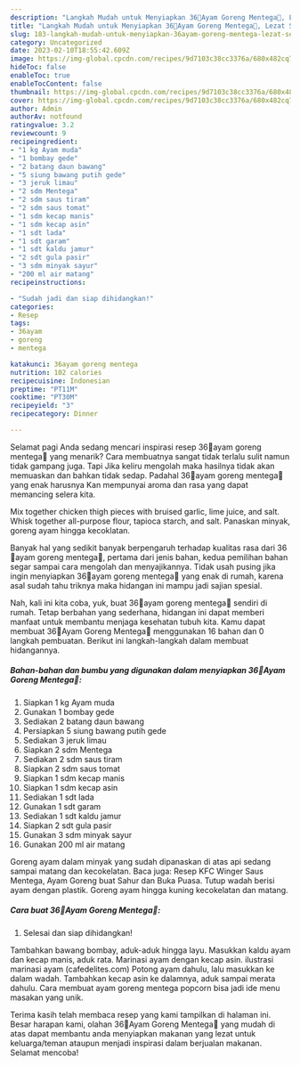 ```yaml
---
description: "Langkah Mudah untuk Menyiapkan 36💝Ayam Goreng Mentega💖, Lezat Sekali"
title: "Langkah Mudah untuk Menyiapkan 36💝Ayam Goreng Mentega💖, Lezat Sekali"
slug: 183-langkah-mudah-untuk-menyiapkan-36ayam-goreng-mentega-lezat-sekali
category: Uncategorized
date: 2023-02-10T18:55:42.609Z
image: https://img-global.cpcdn.com/recipes/9d7103c38cc3376a/680x482cq70/36ayam-goreng-mentega-foto-resep-utama.jpg
hideToc: false
enableToc: true
enableTocContent: false
thumbnail: https://img-global.cpcdn.com/recipes/9d7103c38cc3376a/680x482cq70/36ayam-goreng-mentega-foto-resep-utama.jpg
cover: https://img-global.cpcdn.com/recipes/9d7103c38cc3376a/680x482cq70/36ayam-goreng-mentega-foto-resep-utama.jpg
author: Admin
authorAv: notfound
ratingvalue: 3.2
reviewcount: 9
recipeingredient:
- "1 kg Ayam muda"
- "1 bombay gede"
- "2 batang daun bawang"
- "5 siung bawang putih gede"
- "3 jeruk limau"
- "2 sdm Mentega"
- "2 sdm saus tiram"
- "2 sdm saus tomat"
- "1 sdm kecap manis"
- "1 sdm kecap asin"
- "1 sdt lada"
- "1 sdt garam"
- "1 sdt kaldu jamur"
- "2 sdt gula pasir"
- "3 sdm minyak sayur"
- "200 ml air matang"
recipeinstructions:

- "Sudah jadi dan siap dihidangkan!"
categories:
- Resep
tags:
- 36ayam
- goreng
- mentega

katakunci: 36ayam goreng mentega 
nutrition: 102 calories
recipecuisine: Indonesian
preptime: "PT11M"
cooktime: "PT30M"
recipeyield: "3"
recipecategory: Dinner

---
```



Selamat pagi Anda sedang mencari inspirasi resep 36💝ayam goreng mentega💖 yang menarik? Cara membuatnya sangat tidak terlalu sulit namun tidak gampang juga. Tapi Jika keliru mengolah maka hasilnya tidak akan memuaskan dan bahkan tidak sedap. Padahal 36💝ayam goreng mentega💖 yang enak harusnya Kan mempunyai aroma dan rasa yang dapat memancing selera kita.


Mix together chicken thigh pieces with bruised garlic, lime juice, and salt. Whisk together all-purpose flour, tapioca starch, and salt. Panaskan minyak, goreng ayam hingga kecoklatan.

Banyak hal yang sedikit banyak berpengaruh terhadap kualitas rasa dari 36💝ayam goreng mentega💖, pertama dari jenis bahan, kedua pemilihan bahan segar sampai cara mengolah dan menyajikannya. Tidak usah pusing jika ingin menyiapkan 36💝ayam goreng mentega💖 yang enak di rumah, karena asal sudah tahu triknya maka hidangan ini mampu jadi sajian spesial.


Nah, kali ini kita coba, yuk, buat 36💝ayam goreng mentega💖 sendiri di rumah. Tetap berbahan yang sederhana, hidangan ini dapat memberi manfaat untuk membantu menjaga kesehatan tubuh kita. Kamu dapat membuat 36💝Ayam Goreng Mentega💖 menggunakan 16 bahan dan 0 langkah pembuatan. Berikut ini langkah-langkah dalam membuat hidangannya.

<!--inarticleads1-->

##### Bahan-bahan dan bumbu yang digunakan dalam menyiapkan 36💝Ayam Goreng Mentega💖:

1. Siapkan 1 kg Ayam muda
1. Gunakan 1 bombay gede
1. Sediakan 2 batang daun bawang
1. Persiapkan 5 siung bawang putih gede
1. Sediakan 3 jeruk limau
1. Siapkan 2 sdm Mentega
1. Sediakan 2 sdm saus tiram
1. Siapkan 2 sdm saus tomat
1. Siapkan 1 sdm kecap manis
1. Siapkan 1 sdm kecap asin
1. Sediakan 1 sdt lada
1. Gunakan 1 sdt garam
1. Sediakan 1 sdt kaldu jamur
1. Siapkan 2 sdt gula pasir
1. Gunakan 3 sdm minyak sayur
1. Gunakan 200 ml air matang


Goreng ayam dalam minyak yang sudah dipanaskan di atas api sedang sampai matang dan kecokelatan. Baca juga: Resep KFC Winger Saus Mentega, Ayam Goreng buat Sahur dan Buka Puasa. Tutup wadah berisi ayam dengan plastik. Goreng ayam hingga kuning kecokelatan dan matang. 

<!--inarticleads2-->

##### Cara buat 36💝Ayam Goreng Mentega💖:


1. Selesai dan siap dihidangkan!

Tambahkan bawang bombay, aduk-aduk hingga layu. Masukkan kaldu ayam dan kecap manis, aduk rata. Marinasi ayam dengan kecap asin. ilustrasi marinasi ayam (cafedelites.com) Potong ayam dahulu, lalu masukkan ke dalam wadah. Tambahkan kecap asin ke dalamnya, aduk sampai merata dahulu. Cara membuat ayam goreng mentega popcorn bisa jadi ide menu masakan yang unik. 

Terima kasih telah membaca resep yang kami tampilkan di halaman ini. Besar harapan kami, olahan 36💝Ayam Goreng Mentega💖 yang mudah di atas dapat membantu anda menyiapkan makanan yang lezat untuk keluarga/teman ataupun menjadi inspirasi dalam berjualan makanan. Selamat mencoba!
